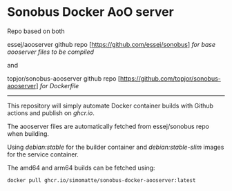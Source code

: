 # Sonobus Docker AoO server

Repo based on both

essej/aooserver github repo [https://github.com/essej/sonobus] *for base aooserver files to be compiled*

and

topjor/sonobus-aooserver github repo [https://github.com/topjor/sonobus-aooserver] *for Dockerfile*

---

This repository will simply automate Docker container builds with Github actions and publish on _ghcr.io_.

The aooserver files are automatically fetched from essej/sonobus repo when building.

Using *debian:stable* for the builder container and *debian:stable-slim* images for the service container.

The amd64 and arm64 builds can be fetched using:
```
docker pull ghcr.io/simomatte/sonobus-docker-aooserver:latest
```
